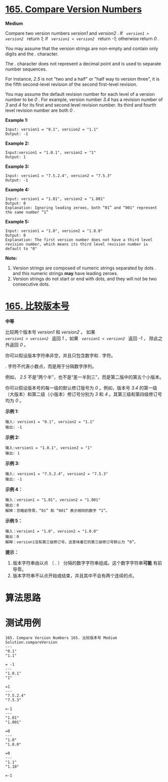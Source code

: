 # [165. Compare Version Numbers][enTitle]

**Medium**

Compare two version numbers  *version1*  and  *version2* . If <code> *version1*  >  *version2* </code> return  *1;*  if <code> *version1*  <  *version2* </code> return  *-1;* otherwise return  *0* .

You may assume that the version strings are non-empty and contain only digits and the  *.*  character.

The  *.*  character does not represent a decimal point and is used to separate number sequences.

For instance,  *2.5*  is not "two and a half" or "half way to version three", it is the fifth second-level revision of the second first-level revision.

You may assume the default revision number for each level of a version number to be  *0* . For example, version number  *3.4*  has a revision number of  *3*  and  *4*  for its first and second level revision number. Its third and fourth level revision number are both  *0* .



**Example 1:** 

```
Input: version1 = "0.1", version2 = "1.1"
Output: -1
```

**Example 2:** 

```
Input:version1 = "1.0.1", version2 = "1"
Output: 1
```

**Example 3:** 

```
Input: version1 = "7.5.2.4", version2 = "7.5.3"
Output: -1
```

**Example 4:** 

```
Input: version1 = "1.01", version2 = "1.001"
Output: 0
Explanation: Ignoring leading zeroes, both “01” and “001" represent the same number “1”
```

**Example 5:** 

```
Input: version1 = "1.0", version2 = "1.0.0"
Output: 0
Explanation: The first version number does not have a third level revision number, which means its third level revision number is default to "0"
```



**Note:** 

1. Version strings are composed of numeric strings separated by dots  *.*  and this numeric strings **may**  have leading zeroes.  
2. Version strings do not start or end with dots, and they will not be two consecutive dots.


# [165. 比较版本号][cnTitle]

**中等**

比较两个版本号  *version1* 和  *version2* 。 如果 <code> *version1* >  *version2* </code> 返回  *1* ，如果 <code> *version1* <  *version2* </code> 返回  *-1* ， 除此之外返回  *0* 。

你可以假设版本字符串非空，并且只包含数字和  *.*  字符。

 *.*  字符不代表小数点，而是用于分隔数字序列。

例如， *2.5*  不是“两个半”，也不是“差一半到三”，而是第二版中的第五个小版本。

你可以假设版本号的每一级的默认修订版号为  *0* 。例如，版本号  *3.4*  的第一级（大版本）和第二级（小版本）修订号分别为  *3*  和  *4* 。其第三级和第四级修订号均为  *0* 。

**示例 1:** 

```
输入: version1 = "0.1", version2 = "1.1"
输出: -1
```

**示例 2:** 

```
输入:version1 = "1.0.1", version2 = "1"
输出: 1
```

**示例 3:** 

```
输入: version1 = "7.5.2.4", version2 = "7.5.3"
输出: -1
```

**示例 4：** 

```
输入：version1 = "1.01", version2 = "1.001"
输出：0
解释：忽略前导零，“01” 和 “001” 表示相同的数字 “1”。
```

**示例 5：** 

```
输入：version1 = "1.0", version2 = "1.0.0"
输出：0
解释：version1没有第三级修订号，这意味着它的第三级修订号默认为 “0”。
```



**提示：** 

1. 版本字符串由以点 （ *.* ） 分隔的数字字符串组成。这个数字字符串**可能** 有前导零。 
2. 版本字符串不以点开始或结束，并且其中不会有两个连续的点。




# 算法思路

# 测试用例
```
165. Compare Version Numbers 165. 比较版本号 Medium
Solution.compareVersion
---
"0.1"
"1.1"

= -1
---
"1.0.1"
"1"

=1
---
"7.5.2.4"
"7.5.3"

=-1
---
"1.01"
"1.001"

=0
---
"1.0"
"1.0.0"

=0
---
"1.1"
"1.10"

=-1
```

[enTitle]: https://leetcode.com/problems/compare-version-numbers/
[cnTitle]: https://leetcode-cn.com/problems/compare-version-numbers/
